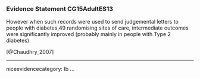 ### Evidence Statement CG15AdultES13
However when such records were used to send judgemental letters to people with diabetes,49 randomising sites of care, intermediate outcomes were significantly improved (probably mainly in people with Type 2 diabetes)

[@Chaudhry_2007]

---
niceevidencecategory: Ib
...


